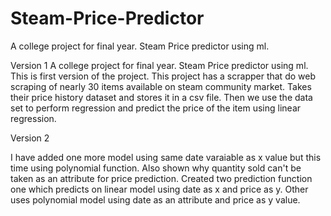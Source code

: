 # Steam-Price-Predictor
A college project for final year. Steam Price predictor using ml.

Version 1
A college project for final year. Steam Price predictor using ml. This is first version of the project. This project has a scrapper that do web scraping of nearly 30 items available on steam community market. Takes their price history dataset and stores it in a csv file. Then we use the data set to perform regression and predict the price of the item using linear regression.

Version 2

I have added one more model using same date varaiable as x value but this time using polynomial function.
Also shown why quantity sold can't be taken as an attribute for price prediction.
Created two prediction function one which predicts on linear model using date as x and price as y.
Other uses polynomial model using date as an attribute and price as y value.
